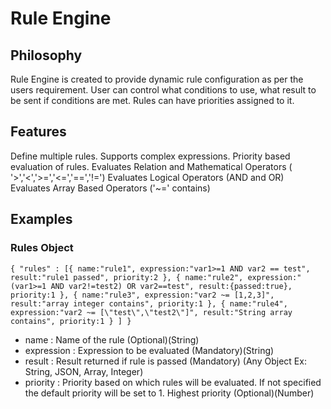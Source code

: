 # Rule Engine

## Philosophy
Rule Engine is created to provide dynamic rule configuration as per the users requirement.
User can control what conditions to use, what result to be sent if conditions are met.
Rules can have priorities assigned to it.

## Features
Define multiple rules.
Supports complex expressions.
Priority based evaluation of rules.
Evaluates Relation and Mathematical Operators ( '>','<','>=','<=','==','!=')
Evaluates Logical Operators (AND and OR)
Evaluates Array Based Operators ('~=' contains)

## Examples

### Rules Object

`{
        "rules" : [{
                    name:"rule1",
                    expression:"var1>=1 AND var2 == test",
                    result:"rule1 passed",
                    priority:2
                },
                {
                    name:"rule2",
                    expression:"(var1>=1 AND var2!=test2) OR var2==test",
                    result:{passed:true},
                    priority:1
                },
                {
                    name:"rule3",
                    expression:"var2 ~= [1,2,3]",
                    result:"array integer contains",
                    priority:1
                },
                {
                    name:"rule4",
                    expression:"var2 ~= [\"test\",\"test2\"]",
                    result:"String array contains",
                    priority:1
                }
            ]
}`

- name : Name of the rule (Optional)(String)
- expression : Expression to be evaluated (Mandatory)(String)
- result : Result returned if rule is passed (Mandatory) (Any Object Ex: String, JSON, Array, Integer)
- priority : Priority based on which rules will be evaluated. If not specified the default priority will be set to 1. Highest priority (Optional)(Number)


